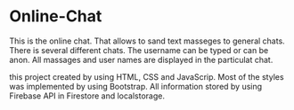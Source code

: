 # Online-Chat

This is the online chat. That allows to sand text masseges to general chats. There is several different chats. The username can be typed or can be anon. All massages and user names are displayed in the particulat chat.

this project created by using HTML, CSS and JavaScrip. Most of the styles was implemented by using Bootstrap. All information stored by using Firebase API in Firestore and localstorage.
